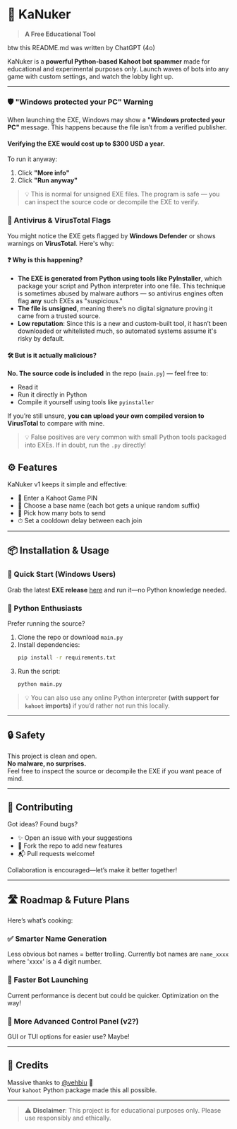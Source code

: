 # 🎯 KaNuker

> **A Free Educational Tool**

btw this README.md was written by ChatGPT (4o)

KaNuker is a **powerful Python-based Kahoot bot spammer** made for educational and experimental purposes only. Launch waves of bots into any game with custom settings, and watch the lobby light up.

---

### 🛡️ "Windows protected your PC" Warning

When launching the EXE, Windows may show a **"Windows protected your PC"** message. This happens because the file isn’t from a verified publisher.
#### Verifying the EXE would cost up to $300 USD a year.

To run it anyway:
1. Click **"More info"**
2. Click **"Run anyway"**

> 💡 This is normal for unsigned EXE files. The program is safe — you can inspect the source code or decompile the EXE to verify.

### 🧪 Antivirus & VirusTotal Flags

You might notice the EXE gets flagged by **Windows Defender** or shows warnings on **VirusTotal**. Here's why:

#### ❓ Why is this happening?

- **The EXE is generated from Python using tools like PyInstaller**, which package your script and Python interpreter into one file. This technique is sometimes abused by malware authors — so antivirus engines often flag **any** such EXEs as "suspicious."
- **The file is unsigned**, meaning there’s no digital signature proving it came from a trusted source.
- **Low reputation**: Since this is a new and custom-built tool, it hasn’t been downloaded or whitelisted much, so automated systems assume it's risky by default.

#### 🛠️ But is it actually malicious?

**No. The source code is included** in the repo (`main.py`) — feel free to:
- Read it
- Run it directly in Python
- Compile it yourself using tools like `pyinstaller`

If you’re still unsure, **you can upload your own compiled version to VirusTotal** to compare with mine.

> 💡 False positives are very common with small Python tools packaged into EXEs. If in doubt, run the `.py` directly!



## ⚙️ Features

KaNuker v1 keeps it simple and effective:
- 🔢 Enter a Kahoot Game PIN  
- 🧠 Choose a base name (each bot gets a unique random suffix)  
- 🤖 Pick how many bots to send  
- ⏱ Set a cooldown delay between each join  

---

## 📦 Installation & Usage

### 🔁 Quick Start (Windows Users)

Grab the latest **EXE release** [here](https://github.com/ILikeCodingg5565/KaNuker/releases) and run it—no Python knowledge needed.

### 🐍 Python Enthusiasts

Prefer running the source?

1. Clone the repo or download `main.py`
2. Install dependencies:
   ```bash
   pip install -r requirements.txt
   ```
3. Run the script:
   ```bash
   python main.py
   ```

> 💡 You can also use any online Python interpreter **(with support for `kahoot` imports)** if you’d rather not run this locally.

---

## 🔒 Safety

This project is clean and open.  
**No malware, no surprises.**  
Feel free to inspect the source or decompile the EXE if you want peace of mind.

---

## 🤝 Contributing

Got ideas? Found bugs?  
- ✨ Open an issue with your suggestions  
- 🔀 Fork the repo to add new features  
- 📬 Pull requests welcome!

Collaboration is encouraged—let’s make it better together!

---

## 🛣 Roadmap & Future Plans

Here’s what’s cooking:

### ✅ Smarter Name Generation  
Less obvious bot names = better trolling.
Currently bot names are `name_xxxx` where 'xxxx' is a 4 digit number.

### 🚀 Faster Bot Launching  
Current performance is decent but could be quicker. Optimization on the way!

### 📡 More Advanced Control Panel (v2?)  
GUI or TUI options for easier use? Maybe!

---

## 🙌 Credits

Massive thanks to [@vehbiu](https://github.com/vehbiu) 💖  
Your `kahoot` Python package made this all possible.

---

> ⚠️ **Disclaimer**: This project is for educational purposes only. Please use responsibly and ethically.
